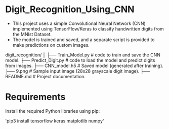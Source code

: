 # Digit_Recognition_Using_CNN
* This project uses a simple Convolutional Neural Network (CNN) implemented using TensorFlow/Keras to classify handwritten digits from the MNIst Dataset.
* The model is trained and saved, and a separate script is provided to make predictions on custom images.

digit_recognition/
│
├── Train_Model.py # code to train and save the CNN model.
├── Predict_Digit.py # code to load the model and predict digits from images.
├── CNN_model.h5 # Saved model (generated after training).
├── 9.png # Sample input image (28x28 grayscale digit image).
├── README.md # Project documentation.

# Requirements

Install the required Python libraries using pip:

'pip3 install tensorflow keras matplotlib numpy'
